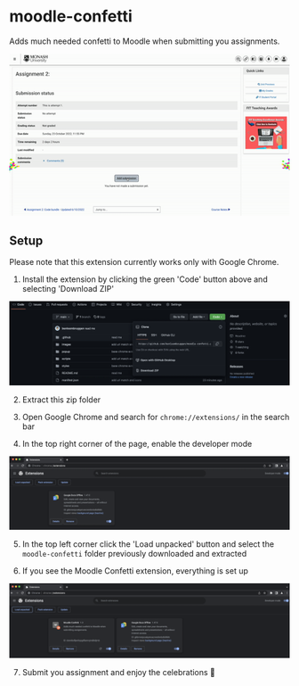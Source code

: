 # moodle-confetti
Adds much needed confetti to Moodle when submitting you assignments.

![demo](https://raw.githubusercontent.com/benleembruggen/moodle-confetti/main/.github/demo.gif)

## Setup
Please note that this extension currently works only with Google Chrome.

1. Install the extension by clicking the green 'Code' button above and selecting 'Download ZIP'

![img1](https://raw.githubusercontent.com/benleembruggen/moodle-confetti/main/.github/pic1.png)

2. Extract this zip folder 

3. Open Google Chrome and search for `chrome://extensions/` in the search bar

4. In the top right corner of the page, enable the developer mode

![img2](https://raw.githubusercontent.com/benleembruggen/moodle-confetti/main/.github/pic2.png)

5. In the top left corner click the 'Load unpacked' button and select the `moodle-confetti` folder previously downloaded and extracted

6. If you see the Moodle Confetti extension, everything is set up

![img3](https://raw.githubusercontent.com/benleembruggen/moodle-confetti/main/.github/pic3.png)

7. Submit you assignment and enjoy the celebrations 🥳
